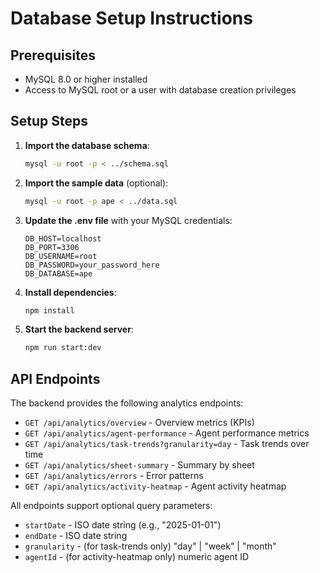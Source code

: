 # Database Setup Instructions

## Prerequisites
- MySQL 8.0 or higher installed
- Access to MySQL root or a user with database creation privileges

## Setup Steps

1. **Import the database schema**:
   ```bash
   mysql -u root -p < ../schema.sql
   ```

2. **Import the sample data** (optional):
   ```bash
   mysql -u root -p ape < ../data.sql
   ```

3. **Update the .env file** with your MySQL credentials:
   ```
   DB_HOST=localhost
   DB_PORT=3306
   DB_USERNAME=root
   DB_PASSWORD=your_password_here
   DB_DATABASE=ape
   ```

4. **Install dependencies**:
   ```bash
   npm install
   ```

5. **Start the backend server**:
   ```bash
   npm run start:dev
   ```

## API Endpoints

The backend provides the following analytics endpoints:

- `GET /api/analytics/overview` - Overview metrics (KPIs)
- `GET /api/analytics/agent-performance` - Agent performance metrics
- `GET /api/analytics/task-trends?granularity=day` - Task trends over time
- `GET /api/analytics/sheet-summary` - Summary by sheet
- `GET /api/analytics/errors` - Error patterns
- `GET /api/analytics/activity-heatmap` - Agent activity heatmap

All endpoints support optional query parameters:
- `startDate` - ISO date string (e.g., "2025-01-01")
- `endDate` - ISO date string
- `granularity` - (for task-trends only) "day" | "week" | "month"
- `agentId` - (for activity-heatmap only) numeric agent ID
